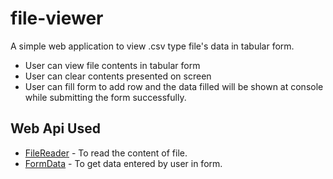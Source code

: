 # file-viewer
A simple web application to view .csv type file's data in tabular form.
* User can view file contents in tabular form
* User can clear contents presented on screen
* User can fill form to add row and the data filled will be shown at console while submitting the form successfully.

## Web Api Used
* [FileReader](https://developer.mozilla.org/en-US/docs/Web/API/FileReader) - To read the content of file.
* [FormData](https://developer.mozilla.org/en-US/docs/Web/API/FormData/FormData) - To get data entered by user in form.